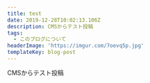 ```yaml
---
title: test
date: 2019-12-28T10:02:13.106Z
description: CMSからテスト投稿
tags:
  - このブログについて
headerImage: 'https://imgur.com/7oevq5p.jpg'
templateKey: blog-post
---
```

CMSからテスト投稿

